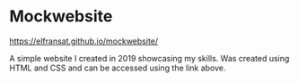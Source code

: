 # Mockwebsite

https://elfransat.github.io/mockwebsite/

A simple website I created in 2019 showcasing my skills. Was created using HTML and CSS and can be accessed using the link above.
